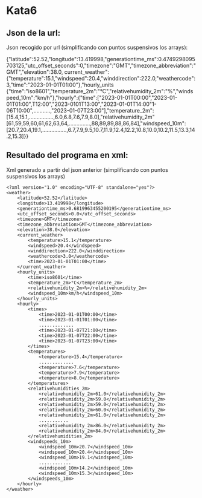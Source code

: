 # Kata6

## Json de la url:

Json recogido por url (simplificando con puntos suspensivos los arrays):

{"latitude":52.52,"longitude":13.419998,"generationtime_ms":0.4749298095703125,"utc_offset_seconds":0,"timezone":"GMT","timezone_abbreviation":"GMT","elevation":38.0, current_weather":{"temperature":15.1,"windspeed":20.4,"winddirection":222.0,"weathercode":3,"time":"2023-01-01T01:00"},"hourly_units {"time":"iso8601","temperature_2m":"°C","relativehumidity_2m":"%","windspeed_10m":"km/h"},"hourly":{"time":["2023-01-01T00:00","2023-01-01T01:00",T12:00","2023-0101T13:00","2023-01-01T14:00"1-06T10:00",...........,"2023-01-07T23:00"],"temperature_2m":[15.4,15.1,................,6.0,6.8,7.6,7.9,8.0],"relativehumidity_2m"[61,59,59,60,61,62,63,64,..............,88,89,89,88,86,84],"windspeed_10m":
[20.7,20.4,19.1,................,6.7,7.9,9.5,10.7,11.9,12.4,12.2,10.8,10.0,10.2,11.5,13.3,14.2,15.3]}}

## Resultado del programa en xml:

Xml generado a partir del json anterior (simplificando con puntos suspensivos los arrays)

```
<?xml version="1.0" encoding="UTF-8" standalone="yes"?>
<weather>
    <latitude>52.52</latitude>
    <longitude>13.419998</longitude>
    <generationtime_ms>0.6819963455200195</generationtime_ms>
    <utc_offset_seconds>0.0</utc_offset_seconds>
    <timezone>GMT</timezone>
    <timezone_abbreviation>GMT</timezone_abbreviation>
    <elevation>38.0</elevation>
    <current_weather>
        <temperature>15.1</temperature>
        <windspeed>20.4</windspeed>
        <winddirection>222.0</winddirection>
        <weathercode>3.0</weathercode>
        <time>2023-01-01T01:00</time>
    </current_weather>
    <hourly_units>
        <time>iso8601</time>
        <temperature_2m>°C</temperature_2m>
        <relativehumidity_2m>%</relativehumidity_2m>
        <windspeed_10m>km/h</windspeed_10m>
    </hourly_units>
    <hourly>
        <times>
            <time>2023-01-01T00:00</time>
            <time>2023-01-01T01:00</time>
            .............
            <time>2023-01-07T21:00</time>
            <time>2023-01-07T22:00</time>
            <time>2023-01-07T23:00</time>
        </times>
        <temperatures>
            <temperature>15.4</temperature>
            .............
            <temperature>7.6</temperature>
            <temperature>7.9</temperature>
            <temperature>8.0</temperature>
        </temperatures>
        <relativehumidities_2m>
            <relativehumidity_2m>61.0</relativehumidity_2m>
            <relativehumidity_2m>59.0</relativehumidity_2m>
            <relativehumidity_2m>59.0</relativehumidity_2m>
            <relativehumidity_2m>60.0</relativehumidity_2m>
            <relativehumidity_2m>61.0</relativehumidity_2m>
            ...........
            <relativehumidity_2m>86.0</relativehumidity_2m>
            <relativehumidity_2m>84.0</relativehumidity_2m>
        </relativehumidities_2m>
        <windspeeds_10m>
            <windspeed_10m>20.7</windspeed_10m>
            <windspeed_10m>20.4</windspeed_10m>
            <windspeed_10m>19.1</windspeed_10m>
            ............
            <windspeed_10m>14.2</windspeed_10m>
            <windspeed_10m>15.3</windspeed_10m>
        </windspeeds_10m>
    </hourly>
</weather>

```
